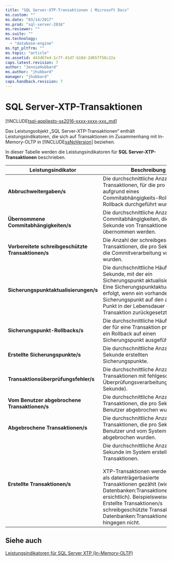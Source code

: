 ```yaml
---
title: "SQL Server-XTP-Transaktionen | Microsoft Docs"
ms.custom: ""
ms.date: "03/14/2017"
ms.prod: "sql-server-2016"
ms.reviewer: ""
ms.suite: ""
ms.technology: 
  - "database-engine"
ms.tgt_pltfrm: ""
ms.topic: "article"
ms.assetid: 443d67e4-1c7f-41d7-b18d-2d657f58c22a
caps.latest.revision: 7
author: "JennieHubbard"
ms.author: "jhubbard"
manager: "jhubbard"
caps.handback.revision: 7
---
```

# SQL Server-XTP-Transaktionen
[!INCLUDE[tsql-appliesto-ss2016-xxxx-xxxx-xxx_md](../../includes/tsql-appliesto-ss2016-xxxx-xxxx-xxx-md.md)]

  Das Leistungsobjekt „SQL Server-XTP-Transaktionen“ enthält Leistungsindikatoren, die sich auf Transaktionen im Zusammenhang mit In-Memory-OLTP in [!INCLUDE[ssNoVersion](../../includes/ssnoversion-md.md)] beziehen.  
  
 In dieser Tabelle werden die Leistungsindikatoren für **SQL Server-XTP-Transaktionen** beschrieben.  
  
|Leistungsindikator|Beschreibung|  
|-------------|-----------------|  
|**Abbruchweitergaben/s**|Die durchschnittliche Anzahl der Transaktionen, für die pro Sekunde aufgrund eines Commitabhängigkeits-Rollbacks ein Rollback durchgeführt wurde.|  
|**Übernommene Commitabhängigkeiten/s**|Die durchschnittliche Anzahl der Commitabhängigkeiten, die pro Sekunde von Transaktionen übernommen werden.|  
|**Vorbereitete schreibgeschützte Transaktionen/s**|Die Anzahl der schreibgeschützten Transaktionen, die pro Sekunde für die Commitverarbeitung vorbereitet wurden.|  
|**Sicherungspunktaktualisierungen/s**|Die durchschnittliche Häufigkeit pro Sekunde, mit der ein Sicherungspunkt aktualisiert wurde. Eine Sicherungspunktaktualisierung erfolgt, wenn ein vorhandener Sicherungspunkt auf den aktuellen Punkt in der Lebensdauer der Transaktion zurückgesetzt wird.|  
|**Sicherungspunkt-Rollbacks/s**|Die durchschnittliche Häufigkeit, mit der für eine Transaktion pro Sekunde ein Rollback auf einen Sicherungspunkt ausgeführt wurde.|  
|**Erstellte Sicherungspunkte/s**|Die durchschnittliche Anzahl der pro Sekunde erstellten Sicherungspunkte.|  
|**Transaktionsüberprüfungsfehler/s**|Die durchschnittliche Anzahl der Transaktionen mit fehlgeschlagener Überprüfungsverarbeitung (pro Sekunde).|  
|**Vom Benutzer abgebrochene Transaktionen/s**|Die durchschnittliche Anzahl der Transaktionen, die pro Sekunde vom Benutzer abgebrochen wurden.|  
|**Abgebrochene Transaktionen/s**|Die durchschnittliche Anzahl der Transaktionen, die pro Sekunde vom Benutzer und vom System abgebrochen wurden.|  
|**Erstellte Transaktionen/s**|Die durchschnittliche Anzahl der pro Sekunde im System erstellten Transaktionen.<br /><br /> XTP-Transaktionen werden anders als datenträgerbasierte Transaktionen gezählt (wie aus Datenbanken:Transaktionen/Sekunde ersichtlich). Beispielsweise zählt Erstellte Transaktionen/s schreibgeschützte Transaktionen, Datenbanken:Transaktionen/Sekunde hingegen nicht.|  
  
## Siehe auch  
 [Leistungsindikatoren für SQL Server XTP &#40;In-Memory-OLTP&#41;](../../relational-databases/performance-monitor/sql-server-xtp-in-memory-oltp-performance-counters.md)  
  
  